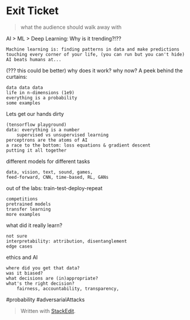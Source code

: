 
# Exit Ticket
> what the audience should walk away with

AI > ML > Deep Learning: Why is it trending?!??

	Machine learning is: finding patterns in data and make predictions
	touching every corner of your life, (you can run but you can't hide)
	AI beats humans at...

(??? this could be better) why does it work? why now?
A peek behind the curtains:
	
	data data data
	life in n-dimensions (1e9)
	everything is a probability
	some examples
	
Lets get our hands dirty
	
	(tensorflow playground)
	data: everything is a number
		supervised vs unsupervised learning
	perceptrons are the atoms of AI
	a race to the bottom: loss equations & gradient descent
	putting it all together
	

different models for different tasks
	
	data, vision, text, sound, games,
	feed-forward, CNN, time-based, RL, GANs

out of the labs: train-test-deploy-repeat

	competitions
	pretrained models
	transfer learning
	more examples
	
what did it really learn?
	
	not sure
	interpretability: attribution, disentanglement
	edge cases
	
ethics and AI 
	
	where did you get that data?
	was it biased?
	what decisions are (in)appropriate?
	what's the right decision? 
		fairness, accountability, transparency, 
	


#probability
#adversarialAttacks


> Written with [StackEdit](https://stackedit.io/).
<!--stackedit_data:
eyJoaXN0b3J5IjpbMTg2Njg3NzAxNSwtMjAwMTk3Nzc4NCwtNz
g3NzMzMTc4LC05MDU5MTc0MiwxODc3MDg3NzM1XX0=
-->